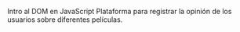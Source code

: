 Intro al DOM en JavaScript
Plataforma para registrar la opinión de los usuarios sobre diferentes películas.

